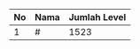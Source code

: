 | No | Nama            | Jumlah Level |
|----|-----------------|--------------|
| 1  | #    |    1523        |
